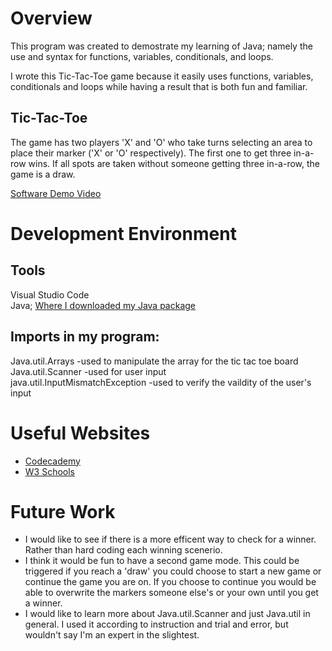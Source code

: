 # Overview

This program was created to demostrate my learning of Java; namely the use and syntax for functions, variables, conditionals, and loops.

I wrote this Tic-Tac-Toe game because it easily uses functions, variables, conditionals and loops while having a result that is both fun and familiar.

## Tic-Tac-Toe
The game has two players 'X' and 'O' who take turns selecting an area to place their marker ('X' or 'O' respectively). The first one to get three in-a-row wins. If all spots are taken without someone getting three in-a-row, the game is a draw.



[Software Demo Video](https://www.youtube.com/watch?v=B3Fmy-Hi38A)

# Development Environment

## Tools
Visual Studio Code <br>
Java; [Where I downloaded my Java package](https://www.oracle.com/java/technologies/downloads/#jdk20-windows)

## Imports in my program:<br>
Java.util.Arrays -used to manipulate the array for the tic tac toe board<br>
Java.util.Scanner -used for user input<br>
java.util.InputMismatchException -used to verify the vaildity of the user's input<br>

# Useful Websites

- [Codecademy](https://www.codecademy.com/courses/learn-java)
- [W3 Schools](https://www.w3schools.com/java/)

# Future Work

- I would like to see if there is a more efficent way to check for a winner. Rather than hard coding each winning scenerio.
-  I think it would be fun to have a second game mode. This could be triggered if you reach a 'draw' you could choose to start a new game or continue the game you are on. If you choose to continue you would be able to overwrite the markers someone else's or your own until you get a winner.
- I would like to learn more about Java.util.Scanner and just Java.util in general. I used it according to instruction and trial and error, but wouldn't say I'm an expert in the slightest. 
